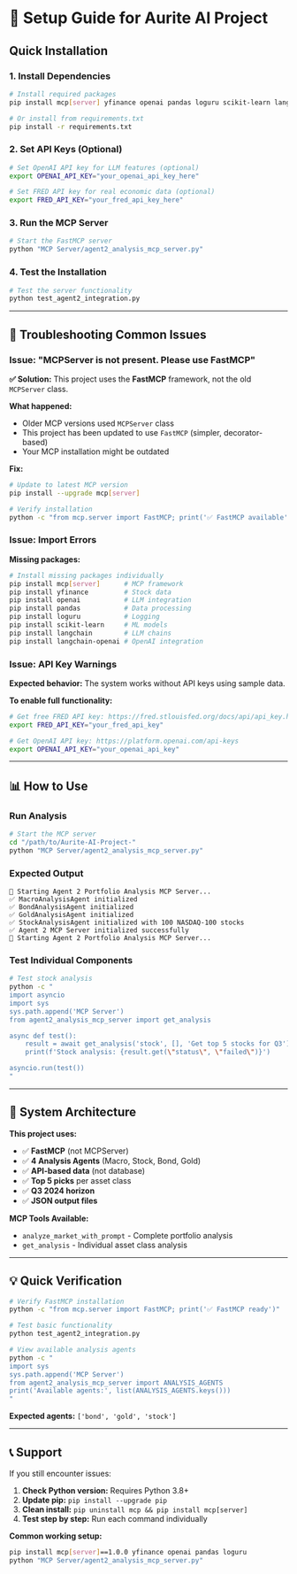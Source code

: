 # 🚀 **Setup Guide for Aurite AI Project**

## **Quick Installation**

### **1. Install Dependencies**
```bash
# Install required packages
pip install mcp[server] yfinance openai pandas loguru scikit-learn langchain langchain-openai

# Or install from requirements.txt
pip install -r requirements.txt
```

### **2. Set API Keys (Optional)**
```bash
# Set OpenAI API key for LLM features (optional)
export OPENAI_API_KEY="your_openai_api_key_here"

# Set FRED API key for real economic data (optional)
export FRED_API_KEY="your_fred_api_key_here"
```

### **3. Run the MCP Server**
```bash
# Start the FastMCP server
python "MCP Server/agent2_analysis_mcp_server.py"
```

### **4. Test the Installation**
```bash
# Test the server functionality
python test_agent2_integration.py
```

---

## **🔧 Troubleshooting Common Issues**

### **Issue: "MCPServer is not present. Please use FastMCP"**

**✅ Solution:** This project uses the **FastMCP** framework, not the old `MCPServer` class.

**What happened:**
- Older MCP versions used `MCPServer` class
- This project has been updated to use `FastMCP` (simpler, decorator-based)
- Your MCP installation might be outdated

**Fix:**
```bash
# Update to latest MCP version
pip install --upgrade mcp[server]

# Verify installation
python -c "from mcp.server import FastMCP; print('✅ FastMCP available')"
```

### **Issue: Import Errors**

**Missing packages:**
```bash
# Install missing packages individually
pip install mcp[server]      # MCP framework
pip install yfinance         # Stock data
pip install openai           # LLM integration  
pip install pandas           # Data processing
pip install loguru           # Logging
pip install scikit-learn     # ML models
pip install langchain        # LLM chains
pip install langchain-openai # OpenAI integration
```

### **Issue: API Key Warnings**

**Expected behavior:** The system works without API keys using sample data.

**To enable full functionality:**
```bash
# Get free FRED API key: https://fred.stlouisfed.org/docs/api/api_key.html
export FRED_API_KEY="your_fred_api_key"

# Get OpenAI API key: https://platform.openai.com/api-keys  
export OPENAI_API_KEY="your_openai_api_key"
```

---

## **📊 How to Use**

### **Run Analysis**
```bash
# Start the MCP server
cd "/path/to/Aurite-AI-Project-"
python "MCP Server/agent2_analysis_mcp_server.py"
```

### **Expected Output**
```
🚀 Starting Agent 2 Portfolio Analysis MCP Server...
✅ MacroAnalysisAgent initialized
✅ BondAnalysisAgent initialized  
✅ GoldAnalysisAgent initialized
✅ StockAnalysisAgent initialized with 100 NASDAQ-100 stocks
✅ Agent 2 MCP Server initialized successfully
🚀 Starting Agent 2 Portfolio Analysis MCP Server...
```

### **Test Individual Components**
```bash
# Test stock analysis
python -c "
import asyncio
import sys
sys.path.append('MCP Server')
from agent2_analysis_mcp_server import get_analysis

async def test():
    result = await get_analysis('stock', [], 'Get top 5 stocks for Q3')
    print(f'Stock analysis: {result.get(\"status\", \"failed\")}')

asyncio.run(test())
"
```

---

## **🎯 System Architecture**

**This project uses:**
- ✅ **FastMCP** (not MCPServer)
- ✅ **4 Analysis Agents** (Macro, Stock, Bond, Gold)
- ✅ **API-based data** (not database)
- ✅ **Top 5 picks** per asset class
- ✅ **Q3 2024 horizon**
- ✅ **JSON output files**

**MCP Tools Available:**
- `analyze_market_with_prompt` - Complete portfolio analysis
- `get_analysis` - Individual asset class analysis

---

## **💡 Quick Verification**

```bash
# Verify FastMCP installation
python -c "from mcp.server import FastMCP; print('✅ FastMCP ready')"

# Test basic functionality  
python test_agent2_integration.py

# View available analysis agents
python -c "
import sys
sys.path.append('MCP Server')
from agent2_analysis_mcp_server import ANALYSIS_AGENTS
print('Available agents:', list(ANALYSIS_AGENTS.keys()))
"
```

**Expected agents:** `['bond', 'gold', 'stock']`

---

## **📞 Support**

If you still encounter issues:

1. **Check Python version:** Requires Python 3.8+
2. **Update pip:** `pip install --upgrade pip`
3. **Clean install:** `pip uninstall mcp && pip install mcp[server]`
4. **Test step by step:** Run each command individually

**Common working setup:**
```bash
pip install mcp[server]==1.0.0 yfinance openai pandas loguru
python "MCP Server/agent2_analysis_mcp_server.py"
``` 